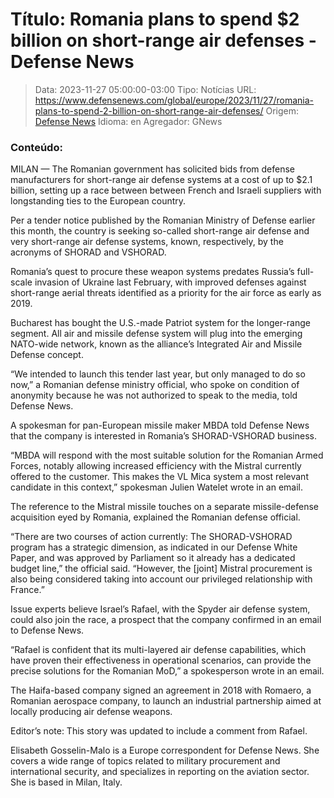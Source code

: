 # Título: Romania plans to spend $2 billion on short-range air defenses - Defense News

>Data: 2023-11-27 05:00:00-03:00
>Tipo: Notícias
>URL: https://www.defensenews.com/global/europe/2023/11/27/romania-plans-to-spend-2-billion-on-short-range-air-defenses/
>Origem: [Defense News](https://www.defensenews.com)
>Idioma: en
>Agregador: GNews

### Conteúdo:

MILAN — The Romanian government has solicited bids from defense manufacturers for short-range air defense systems at a cost of up to $2.1 billion, setting up a race between between French and Israeli suppliers with longstanding ties to the European country.

Per a tender notice published by the Romanian Ministry of Defense earlier this month, the country is seeking so-called short-range air defense and very short-range air defense systems, known, respectively, by the acronyms of SHORAD and VSHORAD.

Romania’s quest to procure these weapon systems predates Russia’s full-scale invasion of Ukraine last February, with improved defenses against short-range aerial threats identified as a priority for the air force as early as 2019.

Bucharest has bought the U.S.-made Patriot system for the longer-range segment. All air and missile defense system will plug into the emerging NATO-wide network, known as the alliance’s Integrated Air and Missile Defense concept.

“We intended to launch this tender last year, but only managed to do so now,” a Romanian defense ministry official, who spoke on condition of anonymity because he was not authorized to speak to the media, told Defense News.

A spokesman for pan-European missile maker MBDA told Defense News that the company is interested in Romania’s SHORAD-VSHORAD business.

“MBDA will respond with the most suitable solution for the Romanian Armed Forces, notably allowing increased efficiency with the Mistral currently offered to the customer. This makes the VL Mica system a most relevant candidate in this context,” spokesman Julien Watelet wrote in an email.

The reference to the Mistral missile touches on a separate missile-defense acquisition eyed by Romania, explained the Romanian defense official.

“There are two courses of action currently: The SHORAD-VSHORAD program has a strategic dimension, as indicated in our Defense White Paper, and was approved by Parliament so it already has a dedicated budget line,” the official said. “However, the [joint] Mistral procurement is also being considered taking into account our privileged relationship with France.”

Issue experts believe Israel’s Rafael, with the Spyder air defense system, could also join the race, a prospect that the company confirmed in an email to Defense News.

“Rafael is confident that its multi-layered air defense capabilities, which have proven their effectiveness in operational scenarios, can provide the precise solutions for the Romanian MoD,” a spokesperson wrote in an email.

The Haifa-based company signed an agreement in 2018 with Romaero, a Romanian aerospace company, to launch an industrial partnership aimed at locally producing air defense weapons.

Editor’s note: This story was updated to include a comment from Rafael.

Elisabeth Gosselin-Malo is a Europe correspondent for Defense News. She covers a wide range of topics related to military procurement and international security, and specializes in reporting on the aviation sector. She is based in Milan, Italy.
